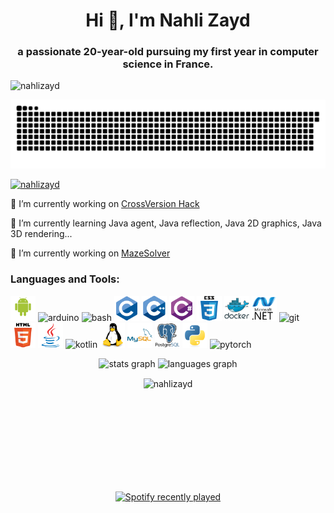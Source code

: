 <div align="center">
  <h1>Hi 🖖, I'm Nahli Zayd</h1>
  <h3>a passionate 20-year-old pursuing my first year in computer science in France.</h3>

  <p align="left"> <img src="https://komarev.com/ghpvc/?username=nahlizayd&label=Profile%20views&color=0e75b6&style=flat" alt="nahlizayd" /> </p>
  
  <img src="https://raw.githubusercontent.com/NahliZayd/NahliZayd/output/snake.svg" alt="Snake animation" />
  
  <p align="left"> <a href="https://github.com/ryo-ma/github-profile-trophy"><img src="https://github-profile-trophy.vercel.app/?username=nahlizayd" alt="nahlizayd" /></a> </p>

  <p align="left">🔭 I’m currently working on <a href="https://github.com/NahliZayd/CrossVersionHack">CrossVersion Hack</a></p>

  <p align="left">🌱 I’m currently learning Java agent, Java reflection, Java 2D graphics, Java 3D rendering...</p>

  <p align="left">🔭 I’m currently working on <a href="https://github.com/NahliZayd/MazeSolver">MazeSolver</a></p>

  <p align="left">
  </p>

  <h3 align="left">Languages and Tools:</h3>
  <p align="left">
    <img src="https://raw.githubusercontent.com/devicons/devicon/master/icons/android/android-original-wordmark.svg" alt="android" width="40" height="40"/>
    <img src="https://cdn.worldvectorlogo.com/logos/arduino-1.svg" alt="arduino" width="40" height="40"/>
    <img src="https://www.vectorlogo.zone/logos/gnu_bash/gnu_bash-icon.svg" alt="bash" width="40" height="40"/>
    <img src="https://raw.githubusercontent.com/devicons/devicon/master/icons/c/c-original.svg" alt="c" width="40" height="40"/>
    <img src="https://raw.githubusercontent.com/devicons/devicon/master/icons/cplusplus/cplusplus-original.svg" alt="cplusplus" width="40" height="40"/>
    <img src="https://raw.githubusercontent.com/devicons/devicon/master/icons/csharp/csharp-original.svg" alt="csharp" width="40" height="40"/>
    <img src="https://raw.githubusercontent.com/devicons/devicon/master/icons/css3/css3-original-wordmark.svg" alt="css3" width="40" height="40"/>
    <img src="https://raw.githubusercontent.com/devicons/devicon/master/icons/docker/docker-original-wordmark.svg" alt="docker" width="40" height="40"/>
    <img src="https://raw.githubusercontent.com/devicons/devicon/master/icons/dot-net/dot-net-original-wordmark.svg" alt="dotnet" width="40" height="40"/>
    <img src="https://www.vectorlogo.zone/logos/git-scm/git-scm-icon.svg" alt="git" width="40" height="40"/>
    <img src="https://raw.githubusercontent.com/devicons/devicon/master/icons/html5/html5-original-wordmark.svg" alt="html5" width="40" height="40"/>
    <img src="https://raw.githubusercontent.com/devicons/devicon/master/icons/java/java-original.svg" alt="java" width="40" height="40"/>
    <img src="https://www.vectorlogo.zone/logos/kotlinlang/kotlinlang-icon.svg" alt="kotlin" width="40" height="40"/>
    <img src="https://raw.githubusercontent.com/devicons/devicon/master/icons/linux/linux-original.svg" alt="linux" width="40" height="40"/>
    <img src="https://raw.githubusercontent.com/devicons/devicon/master/icons/mysql/mysql-original-wordmark.svg" alt="mysql" width="40" height="40"/>
    <img src="https://raw.githubusercontent.com/devicons/devicon/master/icons/postgresql/postgresql-original-wordmark.svg" alt="postgresql" width="40" height="40"/>
    <img src="https://raw.githubusercontent.com/devicons/devicon/master/icons/python/python-original.svg" alt="python" width="40" height="40"/>
    <img src="https://www.vectorlogo.zone/logos/pytorch/pytorch-icon.svg" alt="pytorch" width="40" height="40"/>
  </p>




 


  <div align="center">
    <img src="https://github-readme-stats.vercel.app/api?username=NahliZayd&hide_title=false&hide_rank=false&show_icons=true&include_all_commits=true&count_private=true&disable_animations=false&theme=dracula&locale=en&hide_border=false" height="150" alt="stats graph"  />
    <img src="https://github-readme-stats.vercel.app/api/top-langs?username=NahliZayd&locale=en&hide_title=false&layout=compact&card_width=320&langs_count=5&theme=merko&hide_border=false" height="150" alt="languages graph"  />
     <p><img align="center" src="https://github-readme-streak-stats.herokuapp.com/?user=nahlizayd&" alt="nahlizayd" /></p>
  </div>

  <img align="right" height="150" src=""  />


  <div align="left">
  </div>

  <br clear="both">



  <div align="center">
    <a href="https://open.spotify.com/user/ImZedd">
      <img src="https://spotify-recently-played-readme.vercel.app/api?user=31yf7isy5lt7z4vj7zijtxu36qvm" alt="Spotify recently played">
    </a>
  </div>
</div>
